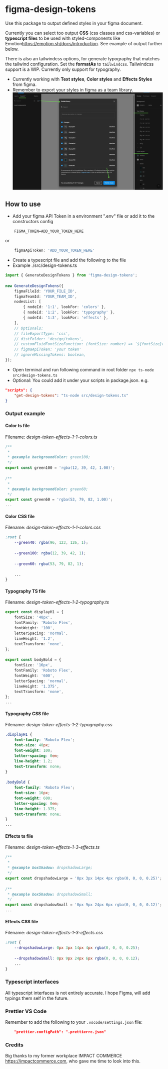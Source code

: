 # figma-design-tokens

Use this package to output defined styles in your figma document.

Currently you can select too output __CSS__ (css classes and css-variables) or __typescript files__ to be used with styled-components like Emotion<https://emotion.sh/docs/introduction>. See example of output further below.

There is also an tailwindcss options, for generate typography that matches the tailwind configuration.
Set the __formatAs__ to `tailwindcss`.
Tailwindcss support is a WIP. Currently only support for typography.

- Currently working with __Text styles__, __Color styles__ and __Effects Styles__ from figma.
- Remember to export your styles in figma as a team library.
![figma](documentation/images/figma-library.jpg)

## How to use

- Add your figma API Token in a environment ".env" file or add it to the constructors config

```.env
    FIGMA_TOKEN=ADD_YOUR_TOKEN_HERE
```

or

```.ts
    figmaApiToken: 'ADD_YOUR_TOKEN_HERE'
```

- Create a typescript file and add the following to the file
- Example ./src/design-tokens.ts

```ts
import { GenerateDesignTokens } from 'figma-design-tokens';

new GenerateDesignTokens({
    figmaFileId: 'YOUR_FILE_ID',
    figmaTeamId: 'YOUR_TEAM_ID',
    nodesList: [
        { nodeId: '1:1', lookFor: 'colors' },
        { nodeId: '1:2', lookFor: 'typography' },
        { nodeId: '1:3', lookFor: 'effects' },
    ],
    // Optionals:
    // fileExportType: 'css',
    // distFolder: 'design/tokens',
    // customFluidFontSizeFunction: (fontSize: number) => `${fontSize}rem`,
    // figmaApiToken: 'your token'
    // ignoreMissingTokens: boolean,
});
```

- Open terminal and run following command in root folder `npx ts-node src/design-tokens.ts`
- Optional: You could add it under your scripts in package.json. e.g.

```json
"scripts": {
    "get-design-tokens": "ts-node src/design-tokens.ts"
}
```

### Output example

#### __Color ts__ file

Filename: _design-token-effects-1-1-colors.ts_

```ts
/**
 *
 * @example backgroundColor: green100;
 */
export const green100 = 'rgba(12, 39, 42, 1.00)';

/**
 *
 * @example backgroundColor: green60;
 */
export const green60 = 'rgba(53, 79, 82, 1.00)';
...
```

#### __Color CSS__ file

Filename: _design-token-effects-1-1-colors.css_

```css
:root {
    --green40: rgba(96, 123, 126, 1);

    --green100: rgba(12, 39, 42, 1);

    --green60: rgba(53, 79, 82, 1);

    ...
}
```

#### __Typography TS__ file

Filename: _design-token-effects-1-2-typography.ts_

```ts
export const displayH1 = {
    fontSize: '40px',
    fontFamily: 'Roboto Flex',
    fontWeight: '100',
    letterSpacing: 'normal',
    lineHeight: '1.2',
    textTransform: 'none',
};

export const bodyBold = {
    fontSize: '16px',
    fontFamily: 'Roboto Flex',
    fontWeight: '600',
    letterSpacing: 'normal',
    lineHeight: '1.375',
    textTransform: 'none',
};
...
```

#### __Typography CSS__ file

Filename: _design-token-effects-1-2-typography.css_

```css
.displayH1 {
    font-family: 'Roboto Flex';
    font-size: 40px;
    font-weight: 100;
    letter-spacing: 0em;
    line-height: 1.2;
    text-transform: none;
}

.bodyBold {
    font-family: 'Roboto Flex';
    font-size: 16px;
    font-weight: 600;
    letter-spacing: 0em;
    line-height: 1.375;
    text-transform: none;
}
...
```

#### __Effects ts__ file

Filename: _design-token-effects-1-3-effects.ts_

```ts
/**
 *
 * @example boxShadow: dropshadowLarge;
 */
export const dropshadowLarge = '0px 3px 14px 4px rgba(0, 0, 0, 0.25)';

/**
 * @example boxShadow: dropshadowSmall;
 */
export const dropshadowSmall = '0px 9px 24px 6px rgba(0, 0, 0, 0.12)';
...
```

#### __Effects CSS__ file

Filename: _design-token-effects-1-3-effects.css_

```css
:root {
    --dropshadowLarge: 0px 3px 14px 4px rgba(0, 0, 0, 0.25);

    --dropshadowSmall: 0px 9px 24px 6px rgba(0, 0, 0, 0.12);
    ...
}
```

### Typescript interfaces

All typescript interfaces is not entirely accurate. I hope Figma, will add typings them self in the future.

### Prettier VS Code

Remember to add the following to your `.vscode/settings.json` file:

```json
    "prettier.configPath": ".prettierrc.json"
```

### Credits

Big thanks to my former workplace IMPACT COMMERCE <https://impactcommerce.com>, who gave me time to look into this.
